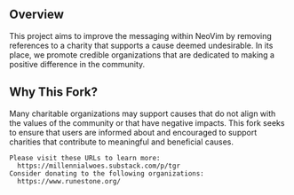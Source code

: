 ## Overview

This project aims to improve the messaging within NeoVim by removing references to a charity that supports a cause deemed undesirable. In its place, we promote credible organizations that are dedicated to making a positive difference in the community.

## Why This Fork?

Many charitable organizations may support causes that do not align with the values of the community or that have negative impacts. This fork seeks to ensure that users are informed about and encouraged to support charities that contribute to meaningful and beneficial causes.

    Please visit these URLs to learn more:
      https://millennialwoes.substack.com/p/tgr
    Consider donating to the following organizations:
      https://www.runestone.org/
